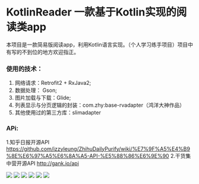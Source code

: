 # KotlinReader 一款基于Kotlin实现的阅读类app

本项目是一款简易版阅读app，利用Kotlin语言实现。（个人学习练手项目）项目中有写的不到位的地方欢迎指正。


### 使用的技术：
1. 网络请求：Retrofit2 + RxJava2;
2. 数据处理： Gson;
3. 图片加载与下载：Glide;
4. 列表显示与分页逻辑的封装：com.zhy:base-rvadapter（鸿洋大神作品）
5. 其他使用过的第三方库：slimadapter

### APi:
1.知乎日报开源API https://github.com/izzyleung/ZhihuDailyPurify/wiki/%E7%9F%A5%E4%B9%8E%E6%97%A5%E6%8A%A5-API-%E5%88%86%E6%9E%90
2.干货集中营开源API http://gank.io/api

![](https://github.com/LiuXi0314/KotlinReader/blob/master/pic/video.gif)
![](https://github.com/LiuXi0314/KotlinReader/blob/master/pic/Screenshot_1.jpg)
![](https://github.com/LiuXi0314/KotlinReader/blob/master/pic/Screenshot_2.jpg)
![](https://github.com/LiuXi0314/KotlinReader/blob/master/pic/Screenshot_3.jpg)
![](https://github.com/LiuXi0314/KotlinReader/blob/master/pic/Screenshot_4.jpg)
![](https://github.com/LiuXi0314/KotlinReader/blob/master/pic/Screenshot_5.jpg)
